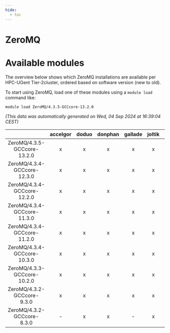 ```yaml
---
hide:
  - toc
---
```


ZeroMQ
======

# Available modules


The overview below shows which ZeroMQ installations are available per HPC-UGent Tier-2cluster, ordered based on software version (new to old).

To start using ZeroMQ, load one of these modules using a `module load` command like:

```shell
module load ZeroMQ/4.3.5-GCCcore-13.2.0
```

*(This data was automatically generated on Wed, 04 Sep 2024 at 16:39:04 CEST)*  

| |accelgor|doduo|donphan|gallade|joltik|shinx|skitty|
| :---: | :---: | :---: | :---: | :---: | :---: | :---: | :---: |
|ZeroMQ/4.3.5-GCCcore-13.2.0|x|x|x|x|x|x|x|
|ZeroMQ/4.3.4-GCCcore-12.3.0|x|x|x|x|x|x|x|
|ZeroMQ/4.3.4-GCCcore-12.2.0|x|x|x|x|x|-|x|
|ZeroMQ/4.3.4-GCCcore-11.3.0|x|x|x|x|x|x|x|
|ZeroMQ/4.3.4-GCCcore-11.2.0|x|x|x|x|x|-|x|
|ZeroMQ/4.3.4-GCCcore-10.3.0|x|x|x|x|x|-|x|
|ZeroMQ/4.3.3-GCCcore-10.2.0|x|x|x|x|x|-|x|
|ZeroMQ/4.3.2-GCCcore-9.3.0|x|x|x|x|x|-|x|
|ZeroMQ/4.3.2-GCCcore-8.3.0|-|x|x|-|x|-|x|
